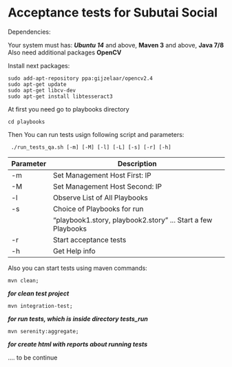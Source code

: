 Acceptance tests for Subutai Social
===================================
Dependencies:

Your system must has: ***Ubuntu 14*** and above, **Maven 3** and above, **Java 7/8**  
Also need additional packages **OpenCV**

Install next packages:

```
sudo add-apt-repository ppa:gijzelaar/opencv2.4
sudo apt-get update
sudo apt-get libcv-dev
sudo apt-get install libtesseract3 
```

At first you need go to playbooks directory

``` cd playbooks ```

Then You can run tests usign following script and parameters:

``` ./run_tests_qa.sh [-m] [-M] [-l] [-L] [-s] [-r] [-h]```

Parameter       | Description 
----------------|----------------------
-m              | Set Management Host First:  IP
-M              | Set Management Host Second: IP
-l              | Observe List of All Playbooks
-s              | Choice of Playbooks for run
                | “playbook1.story, playbook2.story” ...  Start a few Playbooks
-r              | Start acceptance tests
-h              | Get Help info

Also you can start tests using maven commands:

``` 
mvn clean;  
``` 
***for clean test project***
```
mvn integration-test; 
```
***for run tests, which is inside directory tests_run***
```
mvn serenity:aggregate;  
```
***for create html with reports about running tests***

.... to be continue 
